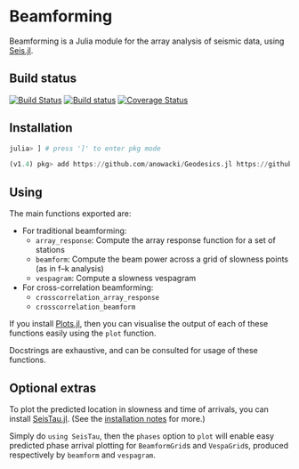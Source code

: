 # Beamforming

Beamforming is a Julia module for the array analysis of seismic
data, using [Seis.jl](https://github.com/anowacki/Seis.jl).

## Build status
[![Build Status](https://travis-ci.org/anowacki/Beamforming.jl.svg?branch=master)](https://travis-ci.org/anowacki/Beamforming.jl)
[![Build status](https://ci.appveyor.com/api/projects/status/voywfa1yu2f72fuk/branch/master?svg=true)](https://ci.appveyor.com/project/AndyNowacki/beamforming-jl/branch/master)
[![Coverage Status](https://coveralls.io/repos/github/anowacki/Beamforming.jl/badge.svg?branch=master)](https://coveralls.io/github/anowacki/Beamforming.jl?branch=master)


## Installation

```julia
julia> ] # press ']' to enter pkg mode

(v1.4) pkg> add https://github.com/anowacki/Geodesics.jl https://github.com/anowacki/Seis.jl https://github.com/anowacki/Beamforming.jl
```

## Using

The main functions exported are:

- For traditional beamforming:
  - `array_response`: Compute the array response function for a set
    of stations
  - `beamform`: Compute the beam power across a grid of slowness points
    (as in f–k analysis)
  - `vespagram`: Compute a slowness vespagram
- For cross-correlation beamforming:
  - `crosscorrelation_array_response`
  - `crosscorrelation_beamform`

If you install [Plots.jl](https://github.com/JuliaPlots/Plots.jl),
then you can visualise the output of each of these functions
easily using the `plot` function.

Docstrings are exhaustive, and can be consulted for usage of these
functions.

## Optional extras

To plot the predicted location in slowness and time of arrivals,
you can install [SeisTau.jl](https://github.com/anowacki/SeisTau.jl).
(See the [installation notes](https://github.com/anowacki/SeisTau.jl#installation) for more.)

Simply do `using SeisTau`, then the `phases` option to `plot` will
enable easy predicted phase arrival plotting for `BeamformGrid`s
and `VespaGrid`s, produced respectively by `beamform` and
`vespagram`.
